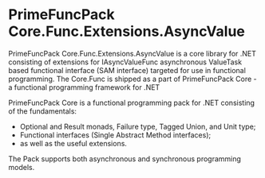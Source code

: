 # PrimeFuncPack Core.Func.Extensions.AsyncValue

PrimeFuncPack Core.Func.Extensions.AsyncValue is a core library for .NET consisting of extensions for IAsyncValueFunc asynchronous ValueTask based functional interface (SAM interface) targeted for use in functional programming.
The Core.Func is shipped as a part of PrimeFuncPack Core - a functional programming framework for .NET

PrimeFuncPack Core is a functional programming pack for .NET consisting of the fundamentals:
- Optional and Result monads, Failure type, Tagged Union, and Unit type;
- Functional interfaces (Single Abstract Method interfaces);
- as well as the useful extensions.

The Pack supports both asynchronous and synchronous programming models.
